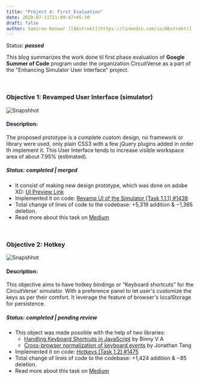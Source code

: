 ```yaml
---
title: "Project 4: First Evaluation"
date: 2020-07-11T21:09:47+05:30
draft: false
author: Samiran Konwar [[Abstrekt](https://linkedin.com/in/Abstrekt)]
---
```

Status: ***passed***

This blog summarizes the work done til first phase evaluation of **Google Summer of Code** program under the organization CircuitVerse as a part of the "Enhancing Simulator User Interface" project.

&nbsp;
&nbsp;

### Objective 1: Revamped User Interface (simulator)

![Snapshhot](/img/p4/UI_snap.png)

#### Description:
The proposed prototype is a complete custom design,  no framework or library were used, only plain CSS3 with a few jQuery plugins added in order th implement it. This User Interface tends to increase visible workspace area of about 7.95% (estimated).

##### Status: completed | merged

* It consist of making new design prototype, which was done on adobe XD: 
[UI Preview Link](https://xd.adobe.com/view/cfbc29ff-f83b-42d7-7ef0-9220dbb7d3bd-b98d/)
* Implemented it on code: [Revamp UI of the Simulator [Task 1.1.1] #1438](https://github.com/CircuitVerse/CircuitVerse/pull/1438)
* Total change of lines of code to the codebase: +5,319 addition & −1,365 deletion. 
* Read more about this task on [Medium](https://medium.com/@abstrekt/week-3-of-my-gsoc-project-b8c044b6e7f8)


&nbsp;

### Objective 2: Hotkey
![Snapshhot](/img/p4/hotkey.gif)

#### Description:

This objective aims to have hotkey bindings or  “Keyboard shortcuts” for the CircuitVerse' simulator. With a preference panel to let user's customize the keys as per their comfort. It leverage the feature of browser's localStorage for persistence.

##### Status: completed | pending review

* This object was made possible with the help of two libraries:
    - [Handling Keyboard Shortcuts in JavaScript](http://www.openjs.com/scripts/events/keyboard_shortcuts/) by Binny V A
    - [Cross-browser normalization of keyboard events](https://github.com/nostrademons/keycode.js/) by Jonathan Tang
* Implemented it on code: [Hotkeys [Task 1.2] #1475](https://github.com/CircuitVerse/CircuitVerse/pull/1475)
* Total change of lines of code to the codebase: +1,424 addition & −85 deletion.
* Read more about this task on [Medium](https://medium.com/@abstrekt/gsoc-coding-phase-week-1-9cd5c78c8a10)